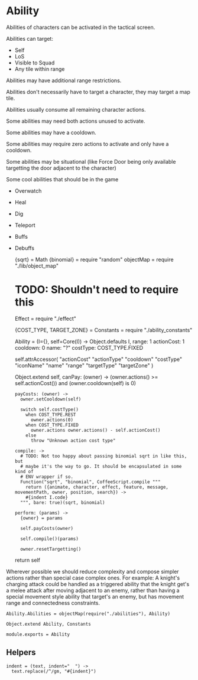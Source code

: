 Ability
=======

Abilities of characters can be activated in the tactical screen.

Abilities can target:

  - Self
  - LoS
  - Visible to Squad
  - Any tile within range

Abilities may have additional range restrictions.

Abilities don't necessarily have to target a character, they may target a map
tile.

Abilities usually consume all remaining character actions.

Some abilities may need both actions unused to activate.

Some abilities may have a cooldown.

Some abilities may require zero actions to activate and only have a cooldown.

Some abilities may be situational (like Force Door being only available targetting the door adjacent to the character)

Some cool abilities that should be in the game

  - Overwatch
  - Heal
  - Dig
  - Teleport
  - Buffs
  - Debuffs

    {sqrt} = Math
    {binomial} = require "random"
    objectMap = require "./lib/object_map"
    # TODO: Shouldn't need to require this
    Effect = require "./effect"

    {COST_TYPE, TARGET_ZONE} = Constants = require "./ability_constants"

    Ability = (I={}, self=Core(I)) ->
      Object.defaults I,
        range: 1
        actionCost: 1
        cooldown: 0
        name: "?"
        costType: COST_TYPE.FIXED

      self.attrAccessor(
        "actionCost"
        "actionType"
        "cooldown"
        "costType"
        "iconName"
        "name"
        "range"
        "targetType"
        "targetZone"
      )

      Object.extend self,
        canPay: (owner) ->
          (owner.actions() >= self.actionCost()) and
          (owner.cooldown(self) is 0)

        payCosts: (owner) ->
          owner.setCooldown(self)

          switch self.costType()
            when COST_TYPE.REST
              owner.actions(0)
            when COST_TYPE.FIXED
              owner.actions owner.actions() - self.actionCost()
            else
              throw "Unknown action cost type"

        compile: ->
          # TODO: Not too happy about passing binomial sqrt in like this, but
          # maybe it's the way to go. It should be encapsulated in some kind of
          # ENV wrapper if so.
          Function("sqrt", "binomial", CoffeeScript.compile """
            return ({animate, character, effect, feature, message, movementPath, owner, position, search}) ->
            #{indent I.code}
          """, bare: true)(sqrt, binomial)

        perform: (params) ->
          {owner} = params

          self.payCosts(owner)

          self.compile()(params)

          owner.resetTargetting()

      return self

Wherever possible we should reduce complexity and compose simpler actions rather
than special case complex ones. For example: A knight's charging attack could
be handled as a triggered ability that the knight get's a melee attack after
moving adjacent to an enemy, rather than having a special movement style ability
that target's an enemy, but has movement range and connectedness constraints.

    Ability.Abilities = objectMap(require("./abilities"), Ability)

    Object.extend Ability, Constants

    module.exports = Ability

Helpers
-------

    indent = (text, indent="  ") ->
      text.replace(/^/gm, "#{indent}")
